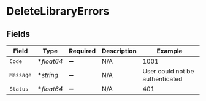 # DeleteLibraryErrors


## Fields

| Field                           | Type                            | Required                        | Description                     | Example                         |
| ------------------------------- | ------------------------------- | ------------------------------- | ------------------------------- | ------------------------------- |
| `Code`                          | **float64*                      | :heavy_minus_sign:              | N/A                             | 1001                            |
| `Message`                       | **string*                       | :heavy_minus_sign:              | N/A                             | User could not be authenticated |
| `Status`                        | **float64*                      | :heavy_minus_sign:              | N/A                             | 401                             |